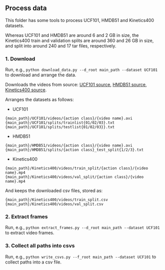 ## Process data

This folder has some tools to process UCF101, HMDB51 and Kinetics400 datasets. 

Whereas UCF101 and HMDB51 are around 6 and 2 GB in size, the Kinetics400 train and 
validation splits are around 360 and 26 GB in size, and split into 
around 240 and 17 tar files, respectively.

### 1. Download

Run, e.g., `python download_data.py --d_root main_path --dataset UCF101` to download and arrange the data.

Downloads the videos from source: 
[UCF101 source](https://www.crcv.ucf.edu/data/UCF101.php), 
[HMDB51 source](http://serre-lab.clps.brown.edu/resource/hmdb-a-large-human-motion-database/#Downloads), 
[Kinetics400 source](https://s3.amazonaws.com/kinetics).

Arranges the datasets as follows: 

* UCF101
```
{main_path}/UCF101/videos/{action class}/{video name}.avi
{main_path}/UCF101/splits/trainlist{01/02/03}.txt
{main_path}/UCF101/splits/testlist{01/02/03}}.txt
```

* HMDB51
```
{main_path}/HMDB51/videos/{action class}/{video name}.avi
{main_path}/HMDB51/splits/{action class}_test_split{1/2/3}.txt
```

* Kinetics400
```
{main_path}/Kinetics400/videos/train_split/{action class}/{video name}.mp4
{main_path}/Kinetics400/videos/val_split/{action class}/{video name}.mp4
```
And keeps the downloaded csv files, stored as:
```
{main_path}/Kinetics400/videos/train_split.csv
{main_path}/Kinetics400/videos/val_split.csv
```

### 2. Extract frames

Run, e.g., `python extract_frames.py --d_root main_path --dataset UCF101` to extract video frames. 

### 3. Collect all paths into csvs

Run, e.g., `python write_csvs.py --f_root main_path --dataset UCF101` to collect paths into a csv file.

